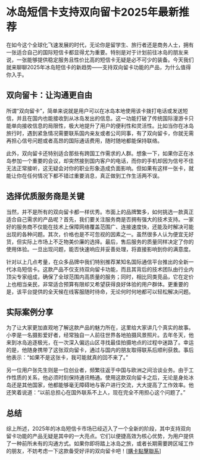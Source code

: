 # 冰岛短信卡支持双向留卡2025年最新推荐

在如今这个全球化飞速发展的时代，无论你是留学生、旅行者还是商务人士，拥有一张适合自己的国际短信卡都显得尤为重要。特别是对于计划前往冰岛的朋友来说，一张能够提供稳定服务且性价比高的短信卡无疑是必不可少的装备。今天我们就来聊聊2025年冰岛短信卡的新趋势——支持双向留卡功能的产品，为什么值得你入手。

## 双向留卡：让沟通更自由

所谓“双向留卡”，简单来说就是用户可以在冰岛本地使用该卡拨打电话或发送短信，并且在国内也能接收到从冰岛发出的信息。这一功能打破了传统国际漫游卡只能单向接收信息的局限性，极大地提升了用户的便利性和灵活性。比如当你在冰岛旅行时，遇到紧急情况需要联系国内亲友或者公司同事，有了双向留卡，你就无需再担心信号问题或者高昂的国际通话费用，随时随地都能保持联络。

此外，双向留卡还特别适合那些有跨国工作需求的人群。想象一下，如果你正在冰岛参加一个重要的会议，却突然接到国内客户的电话，而你的手机却因为信号不佳无法正常接听，这无疑会对你的职业形象造成负面影响。但如果有这样一张卡，就能让你在任何情况下都不错过重要消息，真正做到工作生活两不误。

## 选择优质服务商是关键

当然，并不是所有的双向留卡都一样优秀。市面上的品牌繁多，如何挑选一款真正适合自己需求的产品呢？首先，我们要关注服务商是否拥有强大的技术支持。一家好的服务商不仅能在技术上保障网络覆盖范围广、连接速度快，还能及时解决可能出现的各种问题。其次，价格也是不可忽视的因素之一。虽然很多人认为便宜无好货，但实际上市场上不乏物美价廉的选择。最后，售后服务的质量同样决定了你的使用体验。一旦出现问题，能否快速响应并妥善处理，将直接影响到你的满意度。

针对以上几点考量，在众多品牌中我们特别推荐某知名国际通信平台推出的全新一代冰岛短信卡。这款产品不仅支持双向留卡功能，而且其背后的技术团队由行业内顶尖专家组成，确保了全球范围内高质量的服务；同时，相比同类竞品，它在定价上也相当亲民，非常适合预算有限却又希望获得良好体验的用户群体。更重要的是，该平台提供的全天候在线客服随时待命，无论何时何地都可以轻松解决问题。

## 实际案例分享

为了让大家更加直观地了解这款产品的魅力所在，这里给大家讲几个真实的故事。小李是一名摄影爱好者，经常独自一人前往世界各地拍摄风景照片。去年冬天，他来到冰岛追逐极光，在一次深入偏远山区寻找最佳拍摄地点的过程中迷路了。幸运的是，他随身携带了这张双向留卡，通过与国内的朋友取得联系后顺利获救。事后他表示：“如果不是这张卡，我可能就真的回不来了。”

另一位用户张先生则是一位创业者，频繁往返于中国与欧洲之间洽谈业务。由于工作性质的关系，他必须时刻保持通讯畅通。使用这款双向留卡之后，无论是身处冰岛还是其他国家，他都能够毫无障碍地与客户进行交流，大大提高了工作效率。他还笑着说道：“以前总担心在国外联系不上人，现在完全不用担心这个问题了。”

## 总结

综上所述，2025年的冰岛短信卡市场已经迈入了一个全新的阶段，其中支持双向留卡功能的产品无疑是其中的一大亮点。它们以便捷高效为核心优势，为用户提供了一种前所未有的沟通方式。如果你即将踏上冰岛之旅，或者长期需要跨区域工作的朋友，不妨考虑一下这款备受好评的双向留卡吧！[[購卡點擊聯系](https://t.me/s/SXDXQF)]